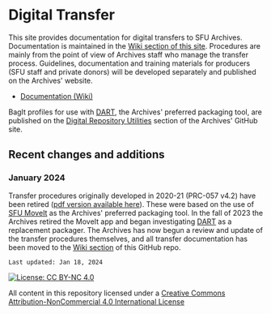 # Digital Transfer
This site provides documentation for digital transfers to SFU Archives. Documentation is maintained in the [Wiki section of this site](https://github.com/SFU-Archives/digital-transfer/wiki). Procedures are mainly from the point of view of Archives staff who manage the transfer process. Guidelines, documentation and training materials for producers (SFU staff and private donors) will be developed separately and published on the Archives' website.
- [Documentation (Wiki)](https://github.com/SFU-Archives/digital-transfer/wiki)

BagIt profiles for use with [DART](https://github.com/SFU-Archives/digital-repository-utilities/wiki/DART), the Archives' preferred packaging tool, are published on the [Digital Repository Utilities](https://github.com/SFU-Archives/digital-repository-utilities/tree/master/bagit-profiles) section of the Archives' GitHub site.

## Recent changes and additions
### January 2024
Transfer procedures originally developed in 2020-21 (PRC-057 v4.2) have been retired ([pdf version available here](/downloads/DigitalTransferProcedures_v4-2.zip)). These were based on the use of [SFU MoveIt](https://github.com/SFU-Archives/digital-repository-utilities/wiki/SFU-MoveIt) as the Archives' preferred packaging tool. In the fall of 2023 the Archives retired the MoveIt app and began investigating [DART](https://github.com/SFU-Archives/digital-repository-utilities/wiki/DART) as a replacement packager. The Archives has now begun a review and update of the transfer procedures themselves, and all transfer documentation has been moved to the [Wiki section](https://github.com/SFU-Archives/digital-transfer/wiki) of this GitHub repo.

`Last updated: Jan 18, 2024`

[![License: CC BY-NC 4.0](https://img.shields.io/badge/License-CC%20BY--NC%204.0-lightgrey.svg)](https://creativecommons.org/licenses/by-nc/4.0/)

All content in this repository licensed under a [Creative Commons Attribution-NonCommercial 4.0 International License](https://creativecommons.org/licenses/by-nc/4.0/)
